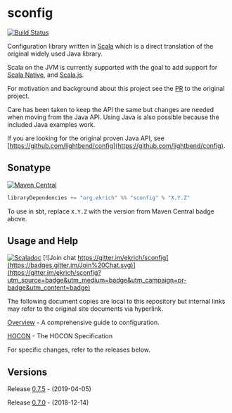 # sconfig
[![Build Status](https://travis-ci.org/ekrich/sconfig.svg?branch=master)](https://travis-ci.org/ekrich/sconfig)

Configuration library written in [Scala](https://www.scala-lang.org/) which is a direct translation 
of the original widely used Java library.

Scala on the JVM is currently supported with the goal to add support for
[Scala Native](https://scala-native.readthedocs.io/), and [Scala.js](https://www.scala-js.org/).

For motivation and background about this project see the [PR](https://github.com/lightbend/config/pull/600) 
to the original project.

Care has been taken to keep the API the same but changes are needed when moving from the Java API.
Using Java is also possible because the included Java examples work.

If you are looking for the original proven Java API, see
[https://github.com/lightbend/config](https://github.com/lightbend/config).


## Sonatype
[![Maven Central](https://img.shields.io/maven-central/v/org.ekrich/sconfig_2.11.svg)](https://maven-badges.herokuapp.com/maven-central/org.ekrich/sconfig_2.11)

```scala
libraryDependencies += "org.ekrich" %% "sconfig" % "X.Y.Z"
```

To use in sbt, replace `X.Y.Z` with the version from Maven Central badge above.

## Usage and Help
[![Scaladoc](https://www.javadoc.io/badge/org.ekrich/sconfig_2.11.svg?label=scaladoc)](https://www.javadoc.io/doc/org.ekrich/sconfig_2.11)
[![Join chat https://gitter.im/ekrich/sconfig](https://badges.gitter.im/Join%20Chat.svg)](https://gitter.im/ekrich/sconfig?utm_source=badge&utm_medium=badge&utm_campaign=pr-badge&utm_content=badge)

The following document copies are local to this repository but internal links may refer to the
original site documents via hyperlink.

[Overview](docs/original/README.md) - A comprehensive guide to configuration.

[HOCON](docs/original/HOCON.md) - The HOCON Specification

For specific changes, refer to the releases below.

## Versions

Release [0.7.5](https://github.com/ekrich/sconfig/releases/tag/v0.7.5) - (2019-04-05)

Release [0.7.0](https://github.com/ekrich/sconfig/releases/tag/v0.7.0) - (2018-12-14)
